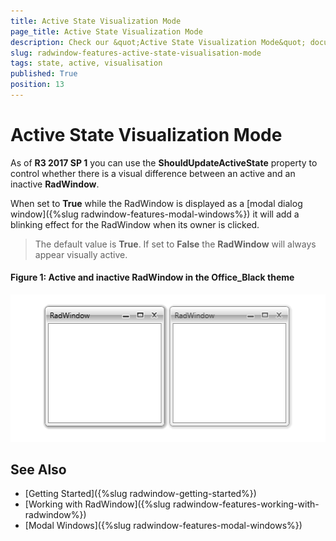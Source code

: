 ```yaml
---
title: Active State Visualization Mode
page_title: Active State Visualization Mode
description: Check our &quot;Active State Visualization Mode&quot; documentation article for the RadWindow {{ site.framework_name }} control.
slug: radwindow-features-active-state-visualisation-mode
tags: state, active, visualisation 
published: True
position: 13
---
```


# Active State Visualization Mode

As of __R3 2017 SP 1__ you can use the __ShouldUpdateActiveState__ property to control whether there is a visual difference between an active and an inactive __RadWindow__. 

When set to **True** while the RadWindow is displayed as a [modal dialog window]({%slug radwindow-features-modal-windows%}) it will add a blinking effect for the RadWindow when its owner is clicked. 

> The default value is **True**. If set to **False** the __RadWindow__ will always appear visually active.

#### Figure 1: Active and inactive RadWindow in the Office_Black theme

![Active and inactive RadWindow](images/Radwindow_Active_Inactive.png)

## See Also

* [Getting Started]({%slug radwindow-getting-started%})
* [Working with RadWindow]({%slug radwindow-features-working-with-radwindow%})
* [Modal Windows]({%slug radwindow-features-modal-windows%})
